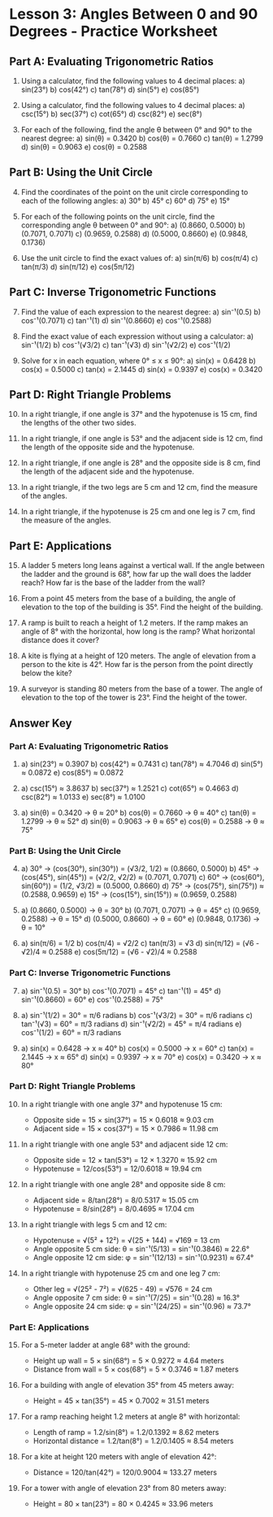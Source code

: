 # Lesson 3: Angles Between 0 and 90 Degrees - Practice Worksheet

## Part A: Evaluating Trigonometric Ratios

1. Using a calculator, find the following values to 4 decimal places:
   a) sin(23°)
   b) cos(42°)
   c) tan(78°)
   d) sin(5°)
   e) cos(85°)

2. Using a calculator, find the following values to 4 decimal places:
   a) csc(15°)
   b) sec(37°)
   c) cot(65°)
   d) csc(82°)
   e) sec(8°)

3. For each of the following, find the angle θ between 0° and 90° to the nearest degree:
   a) sin(θ) = 0.3420
   b) cos(θ) = 0.7660
   c) tan(θ) = 1.2799
   d) sin(θ) = 0.9063
   e) cos(θ) = 0.2588

## Part B: Using the Unit Circle

4. Find the coordinates of the point on the unit circle corresponding to each of the following angles:
   a) 30°
   b) 45°
   c) 60°
   d) 75°
   e) 15°

5. For each of the following points on the unit circle, find the corresponding angle θ between 0° and 90°:
   a) (0.8660, 0.5000)
   b) (0.7071, 0.7071)
   c) (0.9659, 0.2588)
   d) (0.5000, 0.8660)
   e) (0.9848, 0.1736)

6. Use the unit circle to find the exact values of:
   a) sin(π/6)
   b) cos(π/4)
   c) tan(π/3)
   d) sin(π/12)
   e) cos(5π/12)

## Part C: Inverse Trigonometric Functions

7. Find the value of each expression to the nearest degree:
   a) sin⁻¹(0.5)
   b) cos⁻¹(0.7071)
   c) tan⁻¹(1)
   d) sin⁻¹(0.8660)
   e) cos⁻¹(0.2588)

8. Find the exact value of each expression without using a calculator:
   a) sin⁻¹(1/2)
   b) cos⁻¹(√3/2)
   c) tan⁻¹(√3)
   d) sin⁻¹(√2/2)
   e) cos⁻¹(1/2)

9. Solve for x in each equation, where 0° ≤ x ≤ 90°:
   a) sin(x) = 0.6428
   b) cos(x) = 0.5000
   c) tan(x) = 2.1445
   d) sin(x) = 0.9397
   e) cos(x) = 0.3420

## Part D: Right Triangle Problems

10. In a right triangle, if one angle is 37° and the hypotenuse is 15 cm, find the lengths of the other two sides.

11. In a right triangle, if one angle is 53° and the adjacent side is 12 cm, find the length of the opposite side and the hypotenuse.

12. In a right triangle, if one angle is 28° and the opposite side is 8 cm, find the length of the adjacent side and the hypotenuse.

13. In a right triangle, if the two legs are 5 cm and 12 cm, find the measure of the angles.

14. In a right triangle, if the hypotenuse is 25 cm and one leg is 7 cm, find the measure of the angles.

## Part E: Applications

15. A ladder 5 meters long leans against a vertical wall. If the angle between the ladder and the ground is 68°, how far up the wall does the ladder reach? How far is the base of the ladder from the wall?

16. From a point 45 meters from the base of a building, the angle of elevation to the top of the building is 35°. Find the height of the building.

17. A ramp is built to reach a height of 1.2 meters. If the ramp makes an angle of 8° with the horizontal, how long is the ramp? What horizontal distance does it cover?

18. A kite is flying at a height of 120 meters. The angle of elevation from a person to the kite is 42°. How far is the person from the point directly below the kite?

19. A surveyor is standing 80 meters from the base of a tower. The angle of elevation to the top of the tower is 23°. Find the height of the tower.

## Answer Key

### Part A: Evaluating Trigonometric Ratios

1. a) sin(23°) ≈ 0.3907
   b) cos(42°) ≈ 0.7431
   c) tan(78°) ≈ 4.7046
   d) sin(5°) ≈ 0.0872
   e) cos(85°) ≈ 0.0872

2. a) csc(15°) ≈ 3.8637
   b) sec(37°) ≈ 1.2521
   c) cot(65°) ≈ 0.4663
   d) csc(82°) ≈ 1.0133
   e) sec(8°) ≈ 1.0100

3. a) sin(θ) = 0.3420 → θ ≈ 20°
   b) cos(θ) = 0.7660 → θ ≈ 40°
   c) tan(θ) = 1.2799 → θ ≈ 52°
   d) sin(θ) = 0.9063 → θ ≈ 65°
   e) cos(θ) = 0.2588 → θ ≈ 75°

### Part B: Using the Unit Circle

4. a) 30° → (cos(30°), sin(30°)) = (√3/2, 1/2) ≈ (0.8660, 0.5000)
   b) 45° → (cos(45°), sin(45°)) = (√2/2, √2/2) ≈ (0.7071, 0.7071)
   c) 60° → (cos(60°), sin(60°)) = (1/2, √3/2) ≈ (0.5000, 0.8660)
   d) 75° → (cos(75°), sin(75°)) ≈ (0.2588, 0.9659)
   e) 15° → (cos(15°), sin(15°)) ≈ (0.9659, 0.2588)

5. a) (0.8660, 0.5000) → θ = 30°
   b) (0.7071, 0.7071) → θ = 45°
   c) (0.9659, 0.2588) → θ = 15°
   d) (0.5000, 0.8660) → θ = 60°
   e) (0.9848, 0.1736) → θ = 10°

6. a) sin(π/6) = 1/2
   b) cos(π/4) = √2/2
   c) tan(π/3) = √3
   d) sin(π/12) = (√6 - √2)/4 ≈ 0.2588
   e) cos(5π/12) = (√6 - √2)/4 ≈ 0.2588

### Part C: Inverse Trigonometric Functions

7. a) sin⁻¹(0.5) = 30°
   b) cos⁻¹(0.7071) = 45°
   c) tan⁻¹(1) = 45°
   d) sin⁻¹(0.8660) = 60°
   e) cos⁻¹(0.2588) = 75°

8. a) sin⁻¹(1/2) = 30° = π/6 radians
   b) cos⁻¹(√3/2) = 30° = π/6 radians
   c) tan⁻¹(√3) = 60° = π/3 radians
   d) sin⁻¹(√2/2) = 45° = π/4 radians
   e) cos⁻¹(1/2) = 60° = π/3 radians

9. a) sin(x) = 0.6428 → x ≈ 40°
   b) cos(x) = 0.5000 → x = 60°
   c) tan(x) = 2.1445 → x ≈ 65°
   d) sin(x) = 0.9397 → x ≈ 70°
   e) cos(x) = 0.3420 → x ≈ 80°

### Part D: Right Triangle Problems

10. In a right triangle with one angle 37° and hypotenuse 15 cm:
    - Opposite side = 15 × sin(37°) = 15 × 0.6018 ≈ 9.03 cm
    - Adjacent side = 15 × cos(37°) = 15 × 0.7986 ≈ 11.98 cm

11. In a right triangle with one angle 53° and adjacent side 12 cm:
    - Opposite side = 12 × tan(53°) = 12 × 1.3270 ≈ 15.92 cm
    - Hypotenuse = 12/cos(53°) = 12/0.6018 ≈ 19.94 cm

12. In a right triangle with one angle 28° and opposite side 8 cm:
    - Adjacent side = 8/tan(28°) = 8/0.5317 ≈ 15.05 cm
    - Hypotenuse = 8/sin(28°) = 8/0.4695 ≈ 17.04 cm

13. In a right triangle with legs 5 cm and 12 cm:
    - Hypotenuse = √(5² + 12²) = √(25 + 144) = √169 = 13 cm
    - Angle opposite 5 cm side: θ = sin⁻¹(5/13) = sin⁻¹(0.3846) ≈ 22.6°
    - Angle opposite 12 cm side: φ = sin⁻¹(12/13) = sin⁻¹(0.9231) ≈ 67.4°

14. In a right triangle with hypotenuse 25 cm and one leg 7 cm:
    - Other leg = √(25² - 7²) = √(625 - 49) = √576 = 24 cm
    - Angle opposite 7 cm side: θ = sin⁻¹(7/25) = sin⁻¹(0.28) ≈ 16.3°
    - Angle opposite 24 cm side: φ = sin⁻¹(24/25) = sin⁻¹(0.96) ≈ 73.7°

### Part E: Applications

15. For a 5-meter ladder at angle 68° with the ground:
    - Height up wall = 5 × sin(68°) = 5 × 0.9272 ≈ 4.64 meters
    - Distance from wall = 5 × cos(68°) = 5 × 0.3746 ≈ 1.87 meters

16. For a building with angle of elevation 35° from 45 meters away:
    - Height = 45 × tan(35°) = 45 × 0.7002 ≈ 31.51 meters

17. For a ramp reaching height 1.2 meters at angle 8° with horizontal:
    - Length of ramp = 1.2/sin(8°) = 1.2/0.1392 ≈ 8.62 meters
    - Horizontal distance = 1.2/tan(8°) = 1.2/0.1405 ≈ 8.54 meters

18. For a kite at height 120 meters with angle of elevation 42°:
    - Distance = 120/tan(42°) = 120/0.9004 ≈ 133.27 meters

19. For a tower with angle of elevation 23° from 80 meters away:
    - Height = 80 × tan(23°) = 80 × 0.4245 ≈ 33.96 meters
